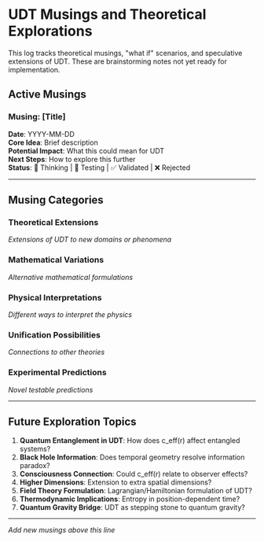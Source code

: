 # UDT Musings and Theoretical Explorations

This log tracks theoretical musings, "what if" scenarios, and speculative extensions of UDT. These are brainstorming notes not yet ready for implementation.

## Active Musings

### Musing: [Title]
**Date**: YYYY-MM-DD  
**Core Idea**: Brief description  
**Potential Impact**: What this could mean for UDT  
**Next Steps**: How to explore this further  
**Status**: 🤔 Thinking | 🔬 Testing | ✅ Validated | ❌ Rejected  

---

## Musing Categories

### Theoretical Extensions
*Extensions of UDT to new domains or phenomena*

### Mathematical Variations
*Alternative mathematical formulations*

### Physical Interpretations
*Different ways to interpret the physics*

### Unification Possibilities
*Connections to other theories*

### Experimental Predictions
*Novel testable predictions*

---

## Future Exploration Topics

1. **Quantum Entanglement in UDT**: How does c_eff(r) affect entangled systems?
2. **Black Hole Information**: Does temporal geometry resolve information paradox?
3. **Consciousness Connection**: Could c_eff(r) relate to observer effects?
4. **Higher Dimensions**: Extension to extra spatial dimensions?
5. **Field Theory Formulation**: Lagrangian/Hamiltonian formulation of UDT?
6. **Thermodynamic Implications**: Entropy in position-dependent time?
7. **Quantum Gravity Bridge**: UDT as stepping stone to quantum gravity?

---

*Add new musings above this line*